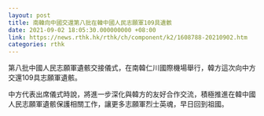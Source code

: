 ```yaml
---
layout: post
title: 南韓向中國交還第八批在韓中國人民志願軍109具遺骸
date: 2021-09-02 18:05:30.000000000 +08:00
link: https://news.rthk.hk/rthk/ch/component/k2/1608788-20210902.htm
categories: rthk
---
```


第八批中國人民志願軍遺骸交接儀式，在南韓仁川國際機場舉行，韓方這次向中方交還109具志願軍遺骸。

中方代表出席儀式時說，將進一步深化與韓方的友好合作交流，積極推進在韓中國人民志願軍遺骸保護相關工作，讓更多志願軍烈士英魂，早日回到祖國。
